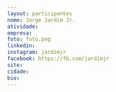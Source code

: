 ```yaml
---
layout: participantes
nome: Jorge Jardim Jr.
atividade: 
empresa: 
foto: foto.png
linkedin: 
instagram: jardimjr
facebook: https://fb.com/jardimjr
site: 
cidade:
bio: 
---
```

